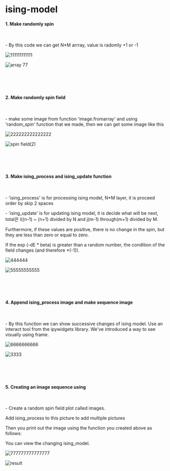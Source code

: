 # ising-model

<h4>1. Make randomly spin </h4><br>

<p> - By this code we can get N*M arrray, value is radomly +1 or -1</p>

![111111111111](https://user-images.githubusercontent.com/49590432/59559347-ff2d2980-903f-11e9-944b-916252a53948.PNG)

![array 77](https://user-images.githubusercontent.com/49590432/59559285-92fdf600-903e-11e9-9df4-6fa47bf3de38.PNG)

<br><br><br>

<h4>2. Make randomly spin field</h4><br>

<p>  
  - make some image from function 'image.fromarray' and using 'random_spin' function that we made,     then we can get some image like this
</p>

![222222222222222](https://user-images.githubusercontent.com/49590432/59559348-00f6ed00-9040-11e9-97df-483959b846c2.PNG)


![spin field(2)](https://user-images.githubusercontent.com/49590432/59559286-95605000-903e-11e9-894e-220c13b07345.PNG)

<br><br><br>

<h4>3. Make ising_process and ising_update function </h4><br>

<p>
   - 'ising_process'  is for processing ising model,  N*M layer, it is proceed order by skip 2 spaces
</p>

<p>
   - 'ising_update' is for updating ising model, it is decide what will be next, total은 i((n-1) ~ (n+1) divided by N and j(m-1) through(m+1) divided by M.

Furthermore, if these values are positive, there is no change in the spin, but they are less than zero or equal to zero.

If the exp (-dE * beta) is greater than a random number, the condition of the field changes (and therefore *(-1)).
</p>


![444444](https://user-images.githubusercontent.com/49590432/59559349-03f1dd80-9040-11e9-8868-7c0521c7b597.PNG)

![55555555555](https://user-images.githubusercontent.com/49590432/59559350-05230a80-9040-11e9-8e44-67508e1fa833.PNG)

<br><br><br>

<h4>4. Append ising_process image and make sequence image </h4><br>

<p>
   - By this function we can show successive changes of ising model. Use an interact tool from the ipywidgets library. We've introduced a way to see visually using frame.
</p>

![6666666666](https://user-images.githubusercontent.com/49590432/59559351-05bba100-9040-11e9-9875-d3260235d9c9.PNG)


![3333](https://user-images.githubusercontent.com/49590432/59559287-972a1380-903e-11e9-8df2-90b3c640817a.PNG)




<br><br><br>

<h4>5. Creating an image sequence using </h4><br>

<p>
  - Create a random spin field plot called images.

Add ising_process to this picture to add multiple pictures

Then you print out the image using the function you created above as follows:

You can view the changing ising_model.

</p>

![777777777777777](https://user-images.githubusercontent.com/49590432/59559352-06ecce00-9040-11e9-85ca-317579c86414.PNG)


![result](https://user-images.githubusercontent.com/49590432/59559288-985b4080-903e-11e9-9c6e-fbfae417a9f1.PNG)
